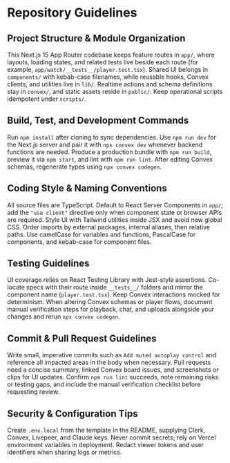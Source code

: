 # Repository Guidelines

## Project Structure & Module Organization
This Next.js 15 App Router codebase keeps feature routes in `app/`, where layouts, loading states, and related tests live beside each route (for example, `app/watch/__tests__/player.test.tsx`). Shared UI belongs in `components/` with kebab-case filenames, while reusable hooks, Convex clients, and utilities live in `lib/`. Realtime actions and schema definitions stay in `convex/`, and static assets reside in `public/`. Keep operational scripts idempotent under `scripts/`.

## Build, Test, and Development Commands
Run `npm install` after cloning to sync dependencies. Use `npm run dev` for the Next.js server and pair it with `npx convex dev` whenever backend functions are needed. Produce a production bundle with `npm run build`, preview it via `npm start`, and lint with `npm run lint`. After editing Convex schemas, regenerate types using `npx convex codegen`.

## Coding Style & Naming Conventions
All source files are TypeScript. Default to React Server Components in `app/`; add the `"use client"` directive only when component state or browser APIs are required. Style UI with Tailwind utilities inside JSX and avoid new global CSS. Order imports by external packages, internal aliases, then relative paths. Use camelCase for variables and functions, PascalCase for components, and kebab-case for component files.

## Testing Guidelines
UI coverage relies on React Testing Library with Jest-style assertions. Co-locate specs with their route inside `__tests__/` folders and mirror the component name (`player.test.tsx`). Keep Convex interactions mocked for determinism. When altering Convex schemas or player flows, document manual verification steps for playback, chat, and uploads alongside your changes and rerun `npx convex codegen`.

## Commit & Pull Request Guidelines
Write small, imperative commits such as `Add muted autoplay control` and reference all impacted areas in the body when necessary. Pull requests need a concise summary, linked Convex board issues, and screenshots or clips for UI updates. Confirm `npm run lint` succeeds, note remaining risks or testing gaps, and include the manual verification checklist before requesting review.

## Security & Configuration Tips
Create `.env.local` from the template in the README, supplying Clerk, Convex, Livepeer, and Claude keys. Never commit secrets; rely on Vercel environment variables in deployment. Redact viewer tokens and user identifiers when sharing logs or metrics.
